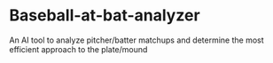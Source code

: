 # Baseball-at-bat-analyzer
An AI tool to analyze pitcher/batter matchups and determine the most efficient approach to the plate/mound
